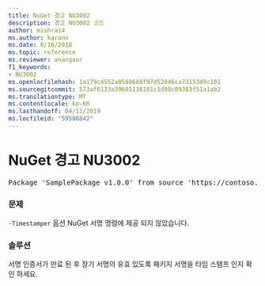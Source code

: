 ```yaml
---
title: NuGet 경고 NU3002
description: 경고 NU3002 코드
author: mishra14
ms.author: karann
ms.date: 8/16/2018
ms.topic: reference
ms.reviewer: anangaur
f1_keywords:
- NU3002
ms.openlocfilehash: 1a179c4552a0580688f97d52046ca7315349c101
ms.sourcegitcommit: 573af6133a39601136181c1d98c09303f51a1ab2
ms.translationtype: MT
ms.contentlocale: ko-KR
ms.lasthandoff: 04/11/2019
ms.locfileid: "59508842"
---
```

# <a name="nuget-warning-nu3002"></a>NuGet 경고 NU3002

<pre>Package 'SamplePackage v1.0.0' from source 'https://contoso.com/index.json': The '-Timestamper' option was not provided. The signed package will not be timestamped. To learn more about this option, please visit https://docs.nuget.org/docs/reference/command-line-reference.</pre>

### <a name="issue"></a>문제

`-Timestamper` 옵션 NuGet 서명 명령에 제공 되지 않았습니다.


### <a name="solution"></a>솔루션

서명 인증서가 만료 된 후 장기 서명의 유효 있도록 패키지 서명을 타임 스탬프 인지 확인 하세요.


